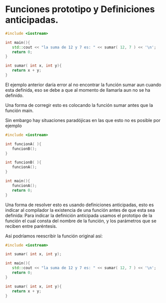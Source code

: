 Funciones prototipo y Definiciones anticipadas.
===
```c++
#include <iostream>

int main(){
   std::cout << "la suma de 12 y 7 es: " << sumar( 12, 7 ) << '\n';
   return 0;
}

int sumar( int x, int y){
   return x + y;
}
```

El ejemplo anterior daría error al no encontrar la función sumar aun cuando
esta definida, eso se debe a que al momento de llamarla aun no se ha definido.

Una forma de corregir esto es colocando la función sumar antes que la función
main.

Sin embargo hay situaciones paradójicas en las que esto no es posible por
ejemplo
```c++
#include <iostream>

int funcionA( ){
   funcionB();
}

int funcionB( ){
   funcionA();
}

int main(){
   funcionA();
   return 0;
}
```

Una forma de resolver esto es usando definiciones anticipadas, esto es indicar
al compilador la existencia de una función antes de que esta sea definida:
Para indicar la definición anticipada usamos el prototipo de la función el cual 
consta del nombre de la función, y los parámetros que se reciben entre
paréntesis.

Así podríamos reescribir la función original así:
```c++
#include <iostream>

int sumar( int x, int y);

int main(){
   std::cout << "la suma de 12 y 7 es: " << sumar( 12, 7 ) << '\n';
   return 0;
}

int sumar( int x, int y){
   return x + y;
}
```
